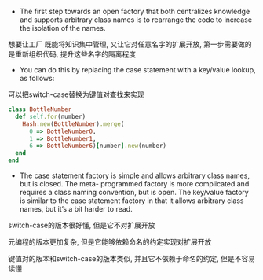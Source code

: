 + The first step towards an open factory that both centralizes knowledge and supports arbitrary class names is to rearrange the code to increase the isolation of the names.

想要让工厂 既能将知识集中管理, 又让它对任意名字的扩展开放, 第一步需要做的是重新组织代码, 提升这些名字的隔离程度

+ You can do this by replacing the case statement with a key/value lookup, as follows:

可以把switch-case替换为键值对查找来实现

```ruby
class BottleNumber
  def self.for(number)
    Hash.new(BottleNumber).merge(
      0 => BottleNumber0,
      1 => BottleNumber1,
      6 => BottleNumber6)[number].new(number)
  end
end
```

+ The case statement factory is simple and allows arbitrary class names, but is closed. The meta- programmed factory is more complicated and requires a class naming convention, but is open. The key/value factory is similar to the case statement factory in that it allows arbitrary class names, but it’s a bit harder to read.

switch-case的版本很好懂, 但是它不对扩展开放

元编程的版本更加复杂, 但是它能够依赖命名的约定实现对扩展开放

键值对的版本和switch-case的版本类似, 并且它不依赖于命名的约定, 但是不容易读懂



